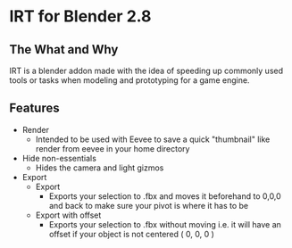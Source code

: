 # IRT for Blender 2.8
## The What and Why
IRT is a blender addon made with the idea of speeding up commonly used tools or tasks when modeling and prototyping for a game engine.


## Features
- Render
  - Intended to be used with Eevee to save a quick "thumbnail" like render from eevee in your home directory
- Hide non-essentials
  - Hides the camera and light gizmos
- Export
  - Export
    - Exports your selection to .fbx and moves it beforehand to 0,0,0 and back to make sure your pivot is where it has to be
  - Export with offset
    - Exports your selection to .fbx without moving i.e. it will have an offset if your object is not centered ( 0, 0, 0 )